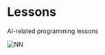 # Lessons

AI-related programming lessons

![NN](https://user-images.githubusercontent.com/62809012/120915245-bd547e00-c670-11eb-9efe-7334c5a8f197.png)
